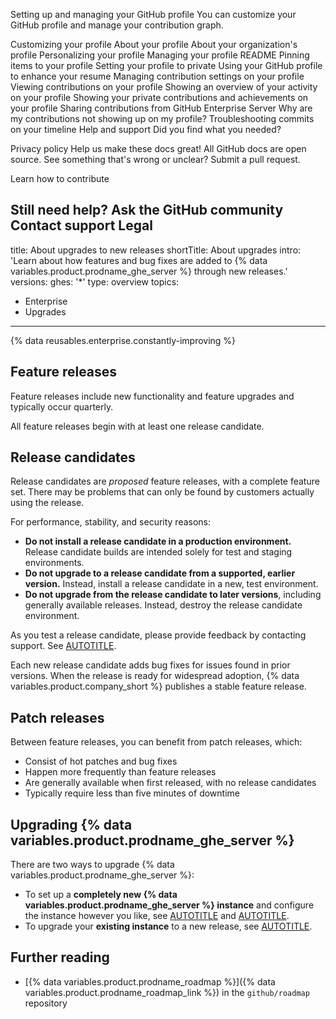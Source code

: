 Setting up and managing your GitHub profile
You can customize your GitHub profile and manage your contribution graph.

Customizing your profile
About your profile
About your organization's profile
Personalizing your profile
Managing your profile README
Pinning items to your profile
Setting your profile to private
Using your GitHub profile to enhance your resume
Managing contribution settings on your profile
Viewing contributions on your profile
Showing an overview of your activity on your profile
Showing your private contributions and achievements on your profile
Sharing contributions from GitHub Enterprise Server
Why are my contributions not showing up on my profile?
Troubleshooting commits on your timeline
Help and support
Did you find what you needed?

Privacy policy
Help us make these docs great!
All GitHub docs are open source. See something that's wrong or unclear? Submit a pull request.

Learn how to contribute

Still need help?
Ask the GitHub community
Contact support
Legal
---
title: About upgrades to new releases
shortTitle: About upgrades
intro: 'Learn about how features and bug fixes are added to {% data variables.product.prodname_ghe_server %} through new releases.'
versions:
  ghes: '*'
type: overview
topics:
  - Enterprise
  - Upgrades
---

{% data reusables.enterprise.constantly-improving %}

## Feature releases

Feature releases include new functionality and feature upgrades and typically occur quarterly.

All feature releases begin with at least one release candidate.

## Release candidates

Release candidates are _proposed_ feature releases, with a complete feature set. There may be problems that can only be found by customers actually using the release.

For performance, stability, and security reasons:
* **Do not install a release candidate in a production environment.** Release candidate builds are intended solely for test and staging environments.
* **Do not upgrade to a release candidate from a supported, earlier version.** Instead, install a release candidate in a new, test environment.
* **Do not upgrade from the release candidate to later versions**, including generally available releases. Instead, destroy the release candidate environment.

As you test a release candidate, please provide feedback by contacting support. See [AUTOTITLE](/support).

Each new release candidate adds bug fixes for issues found in prior versions. When the release is ready for widespread adoption, {% data variables.product.company_short %} publishes a stable feature release.

## Patch releases

Between feature releases, you can benefit from patch releases, which:

* Consist of hot patches and bug fixes
* Happen more frequently than feature releases
* Are generally available when first released, with no release candidates
* Typically require less than five minutes of downtime

## Upgrading {% data variables.product.prodname_ghe_server %}

There are two ways to upgrade {% data variables.product.prodname_ghe_server %}:

* To set up a **completely new {% data variables.product.prodname_ghe_server %} instance** and configure the instance however you like, see [AUTOTITLE](/admin/installation/setting-up-a-github-enterprise-server-instance) and [AUTOTITLE](/admin/configuration/configuring-your-enterprise).
* To upgrade your **existing instance** to a new release, see [AUTOTITLE](/admin/upgrading-your-instance/preparing-to-upgrade/overview-of-the-upgrade-process).

## Further reading

* [{% data variables.product.prodname_roadmap %}]({% data variables.product.prodname_roadmap_link %}) in the `github/roadmap` repository
